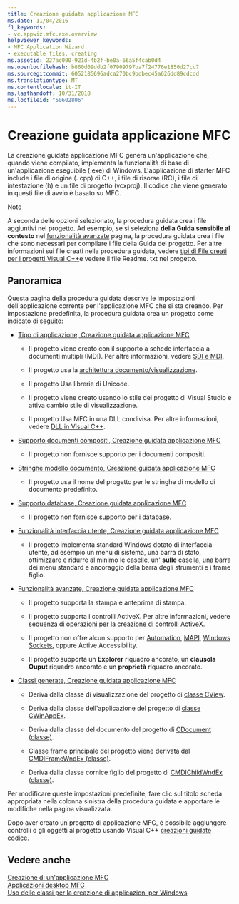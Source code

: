 ```yaml
---
title: Creazione guidata applicazione MFC
ms.date: 11/04/2016
f1_keywords:
- vc.appwiz.mfc.exe.overview
helpviewer_keywords:
- MFC Application Wizard
- executable files, creating
ms.assetid: 227ac090-921d-4b2f-be0a-66a5f4cab0d4
ms.openlocfilehash: b860d09ddb2f07909797ba7f24776e1850d27cc7
ms.sourcegitcommit: 6052185696adca270bc9bdbec45a626dd89cdcdd
ms.translationtype: MT
ms.contentlocale: it-IT
ms.lasthandoff: 10/31/2018
ms.locfileid: "50602806"
---
```

# <a name="mfc-application-wizard"></a>Creazione guidata applicazione MFC

La creazione guidata applicazione MFC genera un'applicazione che, quando viene compilato, implementa la funzionalità di base di un'applicazione eseguibile (.exe) di Windows. L'applicazione di starter MFC include i file di origine (. cpp) di C++, i file di risorse (RC), i file di intestazione (h) e un file di progetto (vcxproj). Il codice che viene generato in questi file di avvio è basato su MFC.

> [!NOTE]
>  A seconda delle opzioni selezionato, la procedura guidata crea i file aggiuntivi nel progetto. Ad esempio, se si seleziona **della Guida sensibile al contesto** nel [funzionalità avanzate](../../mfc/reference/advanced-features-mfc-application-wizard.md) pagina, la procedura guidata crea i file che sono necessari per compilare i file della Guida del progetto. Per altre informazioni sui file creati nella procedura guidata, vedere [tipi di File creati per i progetti Visual C++](../../ide/file-types-created-for-visual-cpp-projects.md)e vedere il file Readme. txt nel progetto.

## <a name="overview"></a>Panoramica

Questa pagina della procedura guidata descrive le impostazioni dell'applicazione corrente per l'applicazione MFC che si sta creando. Per impostazione predefinita, la procedura guidata crea un progetto come indicato di seguito:

- [Tipo di applicazione, Creazione guidata applicazione MFC](../../mfc/reference/application-type-mfc-application-wizard.md)

   - Il progetto viene creato con il supporto a schede interfaccia a documenti multipli (MDI). Per altre informazioni, vedere [SDI e MDI](../../mfc/sdi-and-mdi.md).

   - Il progetto usa la [architettura documento/visualizzazione](../../mfc/document-view-architecture.md).

   - Il progetto Usa librerie di Unicode.

   - Il progetto viene creato usando lo stile del progetto di Visual Studio e attiva cambio stile di visualizzazione.

   - Il progetto Usa MFC in una DLL condivisa. Per altre informazioni, vedere [DLL in Visual C++](../../build/dlls-in-visual-cpp.md).

- [Supporto documenti compositi, Creazione guidata applicazione MFC](../../mfc/reference/compound-document-support-mfc-application-wizard.md)

   - Il progetto non fornisce supporto per i documenti compositi.

- [Stringhe modello documento, Creazione guidata applicazione MFC](../../mfc/reference/document-template-strings-mfc-application-wizard.md)

   - Il progetto usa il nome del progetto per le stringhe di modello di documento predefinito.

- [Supporto database, Creazione guidata applicazione MFC](../../mfc/reference/database-support-mfc-application-wizard.md)

   - Il progetto non fornisce supporto per i database.

- [Funzionalità interfaccia utente, Creazione guidata applicazione MFC](../../mfc/reference/user-interface-features-mfc-application-wizard.md)

   - Il progetto implementa standard Windows dotato di interfaccia utente, ad esempio un menu di sistema, una barra di stato, ottimizzare e ridurre al minimo le caselle, un' **sulle** casella, una barra dei menu standard e ancoraggio della barra degli strumenti e i frame figlio.

- [Funzionalità avanzate, Creazione guidata applicazione MFC](../../mfc/reference/advanced-features-mfc-application-wizard.md)

   - Il progetto supporta la stampa e anteprima di stampa.

   - Il progetto supporta i controlli ActiveX. Per altre informazioni, vedere [sequenza di operazioni per la creazione di controlli ActiveX](../../mfc/sequence-of-operations-for-creating-activex-controls.md).

   - Il progetto non offre alcun supporto per [Automation](../../mfc/automation.md), [MAPI](../../mfc/mapi-support-in-mfc.md), [Windows Sockets](../../mfc/windows-sockets-in-mfc.md), oppure Active Accessibility.

   - Il progetto supporta un **Explorer** riquadro ancorato, un **clausola Ouput** riquadro ancorato e un **proprietà** riquadro ancorato.

- [Classi generate, Creazione guidata applicazione MFC](../../mfc/reference/generated-classes-mfc-application-wizard.md)

   - Deriva dalla classe di visualizzazione del progetto di [classe CView](../../mfc/reference/cview-class.md).

   - Deriva dalla classe dell'applicazione del progetto di [classe CWinAppEx](../../mfc/reference/cwinappex-class.md).

   - Deriva dalla classe del documento del progetto di [CDocument (classe)](../../mfc/reference/cdocument-class.md).

   - Classe frame principale del progetto viene derivata dal [CMDIFrameWndEx (classe)](../../mfc/reference/cmdiframewndex-class.md).

   - Deriva dalla classe cornice figlio del progetto di [CMDIChildWndEx (classe)](../../mfc/reference/cmdichildwndex-class.md).

Per modificare queste impostazioni predefinite, fare clic sul titolo scheda appropriata nella colonna sinistra della procedura guidata e apportare le modifiche nella pagina visualizzata.

Dopo aver creato un progetto di applicazione MFC, è possibile aggiungere controlli o gli oggetti al progetto usando Visual C++ [creazioni guidate codice](../../ide/adding-functionality-with-code-wizards-cpp.md).

## <a name="see-also"></a>Vedere anche

[Creazione di un'applicazione MFC](../../mfc/reference/creating-an-mfc-application.md)<br/>
[Applicazioni desktop MFC](../../mfc/mfc-desktop-applications.md)<br/>
[Uso delle classi per la creazione di applicazioni per Windows](../../mfc/using-the-classes-to-write-applications-for-windows.md)

